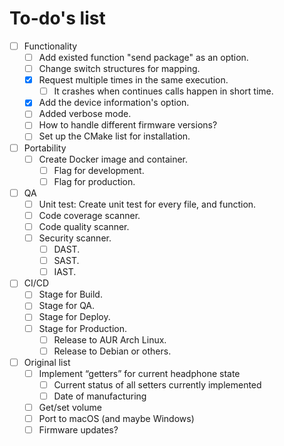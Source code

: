 # To-do's list

- [ ] Functionality
    - [ ] Add existed function "send package" as an option.
    - [ ] Change switch structures for mapping.
    - [x] Request multiple times in the same execution.
        - [ ] It crashes when continues calls happen in short time.
    - [x] Add the device information's option.
    - [ ] Added verbose mode.
    - [ ] How to handle different firmware versions?
    - [ ] Set up the CMake list for installation.

- [ ] Portability
    - [ ] Create Docker image and container.
        - [ ] Flag for development.
        - [ ] Flag for production.

- [ ] QA
    - [ ] Unit test: Create unit test for every file, and function.
    - [ ] Code coverage scanner.
    - [ ] Code quality scanner.
    - [ ] Security scanner.
        - [ ] DAST.
        - [ ] SAST.
        - [ ] IAST.

- [ ] CI/CD
    - [ ] Stage for Build.
    - [ ] Stage for QA.
    - [ ] Stage for Deploy.
    - [ ] Stage for Production.
        - [ ] Release to AUR Arch Linux.
        - [ ] Release to Debian or others.

- [ ] Original list
    - [ ] Implement “getters” for current headphone state
        - [ ] Current status of all setters currently implemented
        - [ ] Date of manufacturing
    - [ ] Get/set volume
    - [ ] Port to macOS (and maybe Windows)
    - [ ] Firmware updates?

